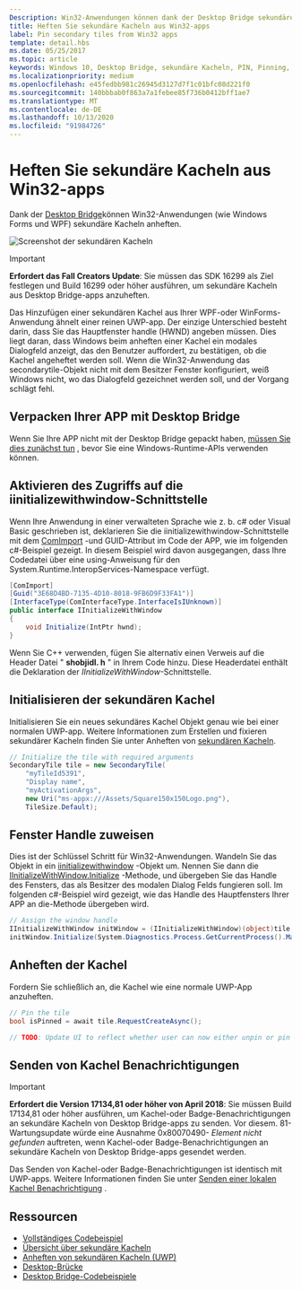 ```yaml
---
Description: Win32-Anwendungen können dank der Desktop Bridge sekundäre Kacheln anheften.
title: Heften Sie sekundäre Kacheln aus Win32-apps
label: Pin secondary tiles from Win32 apps
template: detail.hbs
ms.date: 05/25/2017
ms.topic: article
keywords: Windows 10, Desktop Bridge, sekundäre Kacheln, PIN, Pinning, Schnellstart, Codebeispiel, Beispiel, secondarytile, Desktop Anwendung, Win32, WinForms, WPF
ms.localizationpriority: medium
ms.openlocfilehash: e45fedbb981c26945d3127d7f1c01bfc08d221f0
ms.sourcegitcommit: 140bbbab0f863a7a1febee85f736b0412bff1ae7
ms.translationtype: MT
ms.contentlocale: de-DE
ms.lasthandoff: 10/13/2020
ms.locfileid: "91984726"
---
```

# <a name="pin-secondary-tiles-from-win32-apps"></a>Heften Sie sekundäre Kacheln aus Win32-apps


Dank der [Desktop Bridge](https://developer.microsoft.com/windows/bridges/desktop)können Win32-Anwendungen (wie Windows Forms und WPF) sekundäre Kacheln anheften.

![Screenshot der sekundären Kacheln](images/secondarytiles.png)

> [!IMPORTANT]
> **Erfordert das Fall Creators Update**: Sie müssen das SDK 16299 als Ziel festlegen und Build 16299 oder höher ausführen, um sekundäre Kacheln aus Desktop Bridge-apps anzuheften.

Das Hinzufügen einer sekundären Kachel aus Ihrer WPF-oder WinForms-Anwendung ähnelt einer reinen UWP-app. Der einzige Unterschied besteht darin, dass Sie das Hauptfenster handle (HWND) angeben müssen. Dies liegt daran, dass Windows beim anheften einer Kachel ein modales Dialogfeld anzeigt, das den Benutzer auffordert, zu bestätigen, ob die Kachel angeheftet werden soll. Wenn die Win32-Anwendung das secondarytile-Objekt nicht mit dem Besitzer Fenster konfiguriert, weiß Windows nicht, wo das Dialogfeld gezeichnet werden soll, und der Vorgang schlägt fehl.


## <a name="package-your-app-with-desktop-bridge"></a>Verpacken Ihrer APP mit Desktop Bridge

Wenn Sie Ihre APP nicht mit der Desktop Bridge gepackt haben, [müssen Sie dies zunächst tun](/windows/msix/desktop/source-code-overview) , bevor Sie eine Windows-Runtime-APIs verwenden können.


## <a name="enable-access-to-iinitializewithwindow-interface"></a>Aktivieren des Zugriffs auf die iinitializewithwindow-Schnittstelle

Wenn Ihre Anwendung in einer verwalteten Sprache wie z. b. c# oder Visual Basic geschrieben ist, deklarieren Sie die iinitializewithwindow-Schnittstelle mit dem [ComImport](/dotnet/api/system.runtime.interopservices.comimportattribute) -und GUID-Attribut im Code der APP, wie im folgenden c#-Beispiel gezeigt. In diesem Beispiel wird davon ausgegangen, dass Ihre Codedatei über eine using-Anweisung für den System.Runtime.InteropServices-Namespace verfügt.

```csharp
[ComImport]
[Guid("3E68D4BD-7135-4D10-8018-9FB6D9F33FA1")]
[InterfaceType(ComInterfaceType.InterfaceIsIUnknown)]
public interface IInitializeWithWindow
{
    void Initialize(IntPtr hwnd);
}
```

Wenn Sie C++ verwenden, fügen Sie alternativ einen Verweis auf die Header Datei " **shobjidl. h** " in Ihrem Code hinzu. Diese Headerdatei enthält die Deklaration der *IInitializeWithWindow*-Schnittstelle.


## <a name="initialize-the-secondary-tile"></a>Initialisieren der sekundären Kachel

Initialisieren Sie ein neues sekundäres Kachel Objekt genau wie bei einer normalen UWP-app. Weitere Informationen zum Erstellen und fixieren sekundärer Kacheln finden Sie unter Anheften von [sekundären Kacheln](secondary-tiles-pinning.md).

```csharp
// Initialize the tile with required arguments
SecondaryTile tile = new SecondaryTile(
    "myTileId5391",
    "Display name",
    "myActivationArgs",
    new Uri("ms-appx:///Assets/Square150x150Logo.png"),
    TileSize.Default);
```


## <a name="assign-the-window-handle"></a>Fenster Handle zuweisen

Dies ist der Schlüssel Schritt für Win32-Anwendungen. Wandeln Sie das Objekt in ein [iinitializewithwindow](/windows/desktop/api/shobjidl_core/nn-shobjidl_core-iinitializewithwindow) -Objekt um. Nennen Sie dann die [IInitializeWithWindow.Initialize](/windows/desktop/api/shobjidl_core/nf-shobjidl_core-iinitializewithwindow-initialize) -Methode, und übergeben Sie das Handle des Fensters, das als Besitzer des modalen Dialog Felds fungieren soll. Im folgenden c#-Beispiel wird gezeigt, wie das Handle des Hauptfensters Ihrer APP an die-Methode übergeben wird.

```csharp
// Assign the window handle
IInitializeWithWindow initWindow = (IInitializeWithWindow)(object)tile;
initWindow.Initialize(System.Diagnostics.Process.GetCurrentProcess().MainWindowHandle);
```


## <a name="pin-the-tile"></a>Anheften der Kachel

Fordern Sie schließlich an, die Kachel wie eine normale UWP-App anzuheften.

```csharp
// Pin the tile
bool isPinned = await tile.RequestCreateAsync();

// TODO: Update UI to reflect whether user can now either unpin or pin
```


## <a name="send-tile-notifications"></a>Senden von Kachel Benachrichtigungen

> [!IMPORTANT]
> **Erfordert die Version 17134,81 oder höher von April 2018**: Sie müssen Build 17134,81 oder höher ausführen, um Kachel-oder Badge-Benachrichtigungen an sekundäre Kacheln von Desktop Bridge-apps zu senden. Vor diesem. 81-Wartungsupdate würde eine Ausnahme 0x80070490- *Element nicht gefunden* auftreten, wenn Kachel-oder Badge-Benachrichtigungen an sekundäre Kacheln von Desktop Bridge-apps gesendet werden.

Das Senden von Kachel-oder Badge-Benachrichtigungen ist identisch mit UWP-apps. Weitere Informationen finden Sie unter [Senden einer lokalen Kachel Benachrichtigung](sending-a-local-tile-notification.md) .


## <a name="resources"></a>Ressourcen

* [Vollständiges Codebeispiel](https://github.com/Microsoft/DesktopBridgeToUWP-Samples/tree/master/Samples/SecondaryTileSample)
* [Übersicht über sekundäre Kacheln](secondary-tiles.md)
* [Anheften von sekundären Kacheln (UWP)](secondary-tiles-pinning.md)
* [Desktop-Brücke](https://developer.microsoft.com/windows/bridges/desktop)
* [Desktop Bridge-Codebeispiele](https://github.com/Microsoft/DesktopBridgeToUWP-Samples)
